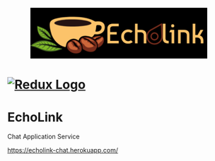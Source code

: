 <p align="center">
  <a href="https://echolink-chat.herokuapp.com/">
    <img
      alt="Echolink"
      src="./echolink/public/images/logo.png"
      width="400"
    />
  </a>
</p>

# <a href='http://redux.js.org'><img src='https://camo.githubusercontent.com/f28b5bc7822f1b7bb28a96d8d09e7d79169248fc/687474703a2f2f692e696d6775722e636f6d2f4a65567164514d2e706e67' height='60' alt='Redux Logo' aria-label='redux.js.org' /></a>


# EchoLink
Chat Application Service

https://echolink-chat.herokuapp.com/
